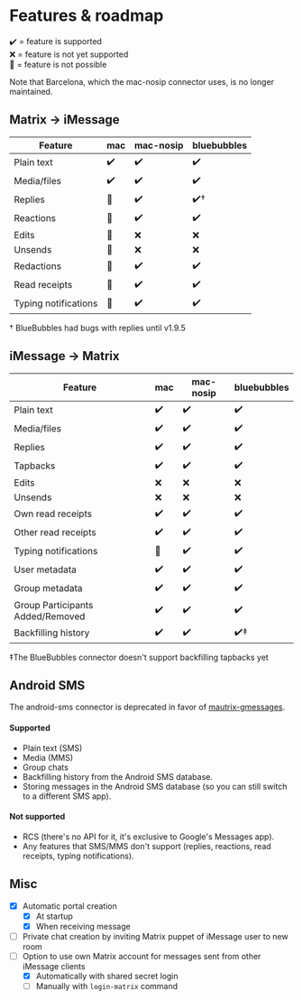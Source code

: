# Features & roadmap
✔️ = feature is supported  
❌ = feature is not yet supported  
🛑 = feature is not possible

Note that Barcelona, which the mac-nosip connector uses, is no longer maintained.

## Matrix → iMessage
| Feature              | mac | mac-nosip | bluebubbles |
|----------------------|-----|-----------|-------------|
| Plain text           | ✔️  | ✔️        | ✔️          |
| Media/files          | ✔️  | ✔️        | ✔️          |
| Replies              | 🛑  | ✔️        | ✔️†         |
| Reactions            | 🛑  | ✔️        | ✔️          |
| Edits                | 🛑  | ❌         | ❌           |
| Unsends              | 🛑  | ❌         | ❌           |
| Redactions           | 🛑  | ✔️        | ✔️          |
| Read receipts        | 🛑  | ✔️        | ✔️          |
| Typing notifications | 🛑  | ✔️        | ✔️          |

† BlueBubbles had bugs with replies until v1.9.5

## iMessage → Matrix
| Feature                          | mac | mac-nosip | bluebubbles |
|----------------------------------|-----|-----------|-------------|
| Plain text                       | ✔️  | ✔️        | ✔️          |
| Media/files                      | ✔️  | ✔️        | ✔️          |
| Replies                          | ✔️  | ✔️        | ✔️          |
| Tapbacks                         | ✔️  | ✔️        | ✔️          |
| Edits                            | ❌   | ❌         | ❌           |
| Unsends                          | ❌   | ❌         | ❌           |
| Own read receipts                | ✔️  | ✔️        | ✔️          |
| Other read receipts              | ✔️  | ✔️        | ✔️          |
| Typing notifications             | 🛑  | ✔️        | ✔️          |
| User metadata                    | ✔️  | ✔️        | ✔️          |
| Group metadata                   | ✔️  | ✔️        | ✔️          |
| Group Participants Added/Removed | ✔️  | ✔️        | ✔️          |
| Backfilling history              | ✔️  | ✔️        | ✔️‡         |

‡The BlueBubbles connector doesn't support backfilling tapbacks yet

## Android SMS
The android-sms connector is deprecated in favor of [mautrix-gmessages](https://github.com/mautrix/gmessages).

#### Supported
* Plain text (SMS)
* Media (MMS)
* Group chats
* Backfilling history from the Android SMS database.
* Storing messages in the Android SMS database
  (so you can still switch to a different SMS app).

#### Not supported
* RCS (there's no API for it, it's exclusive to Google's Messages app).
* Any features that SMS/MMS don't support
  (replies, reactions, read receipts, typing notifications).

## Misc
* [x] Automatic portal creation
  * [x] At startup
  * [x] When receiving message
* [ ] Private chat creation by inviting Matrix puppet of iMessage user to new room
* [ ] Option to use own Matrix account for messages sent from other iMessage clients
  * [x] Automatically with shared secret login
  * [ ] Manually with `login-matrix` command
